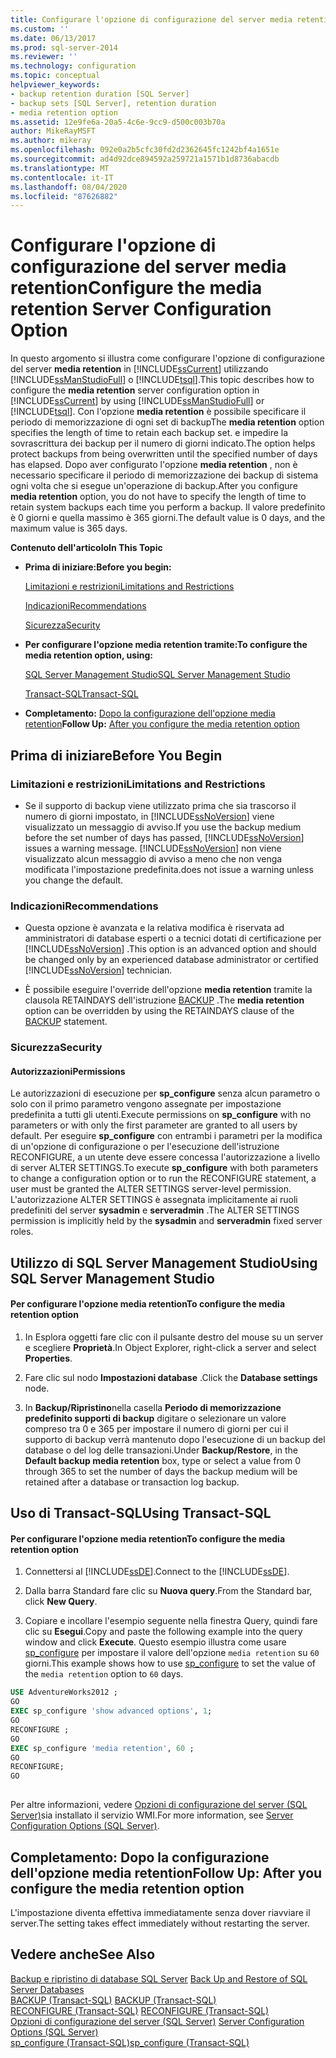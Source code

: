 ```yaml
---
title: Configurare l'opzione di configurazione del server media retention | Microsoft Docs
ms.custom: ''
ms.date: 06/13/2017
ms.prod: sql-server-2014
ms.reviewer: ''
ms.technology: configuration
ms.topic: conceptual
helpviewer_keywords:
- backup retention duration [SQL Server]
- backup sets [SQL Server], retention duration
- media retention option
ms.assetid: 12e9fe6a-20a5-4c6e-9cc9-d500c003b70a
author: MikeRayMSFT
ms.author: mikeray
ms.openlocfilehash: 092e0a2b5cfc30fd2d2362645fc1242bf4a1651e
ms.sourcegitcommit: ad4d92dce894592a259721a1571b1d8736abacdb
ms.translationtype: MT
ms.contentlocale: it-IT
ms.lasthandoff: 08/04/2020
ms.locfileid: "87626882"
---
```

# <a name="configure-the-media-retention-server-configuration-option"></a><span data-ttu-id="c5cd9-102">Configurare l'opzione di configurazione del server media retention</span><span class="sxs-lookup"><span data-stu-id="c5cd9-102">Configure the media retention Server Configuration Option</span></span>
  <span data-ttu-id="c5cd9-103">In questo argomento si illustra come configurare l'opzione di configurazione del server **media retention** in [!INCLUDE[ssCurrent](../../includes/sscurrent-md.md)] utilizzando [!INCLUDE[ssManStudioFull](../../includes/ssmanstudiofull-md.md)] o [!INCLUDE[tsql](../../includes/tsql-md.md)].</span><span class="sxs-lookup"><span data-stu-id="c5cd9-103">This topic describes how to configure the **media retention** server configuration option in [!INCLUDE[ssCurrent](../../includes/sscurrent-md.md)] by using [!INCLUDE[ssManStudioFull](../../includes/ssmanstudiofull-md.md)] or [!INCLUDE[tsql](../../includes/tsql-md.md)].</span></span> <span data-ttu-id="c5cd9-104">Con l'opzione **media retention** è possibile specificare il periodo di memorizzazione di ogni set di backup</span><span class="sxs-lookup"><span data-stu-id="c5cd9-104">The **media retention** option specifies the length of time to retain each backup set.</span></span> <span data-ttu-id="c5cd9-105">e impedire la sovrascrittura dei backup per il numero di giorni indicato.</span><span class="sxs-lookup"><span data-stu-id="c5cd9-105">The option helps protect backups from being overwritten until the specified number of days has elapsed.</span></span> <span data-ttu-id="c5cd9-106">Dopo aver configurato l'opzione **media retention** , non è necessario specificare il periodo di memorizzazione dei backup di sistema ogni volta che si esegue un'operazione di backup.</span><span class="sxs-lookup"><span data-stu-id="c5cd9-106">After you configure **media retention** option, you do not have to specify the length of time to retain system backups each time you perform a backup.</span></span> <span data-ttu-id="c5cd9-107">Il valore predefinito è 0 giorni e quella massimo è 365 giorni.</span><span class="sxs-lookup"><span data-stu-id="c5cd9-107">The default value is 0 days, and the maximum value is 365 days.</span></span>  
  
 <span data-ttu-id="c5cd9-108">**Contenuto dell'articolo**</span><span class="sxs-lookup"><span data-stu-id="c5cd9-108">**In This Topic**</span></span>  
  
-   <span data-ttu-id="c5cd9-109">**Prima di iniziare:**</span><span class="sxs-lookup"><span data-stu-id="c5cd9-109">**Before you begin:**</span></span>  
  
     [<span data-ttu-id="c5cd9-110">Limitazioni e restrizioni</span><span class="sxs-lookup"><span data-stu-id="c5cd9-110">Limitations and Restrictions</span></span>](#Restrictions)  
  
     [<span data-ttu-id="c5cd9-111">Indicazioni</span><span class="sxs-lookup"><span data-stu-id="c5cd9-111">Recommendations</span></span>](#Recommendations)  
  
     [<span data-ttu-id="c5cd9-112">Sicurezza</span><span class="sxs-lookup"><span data-stu-id="c5cd9-112">Security</span></span>](#Security)  
  
-   <span data-ttu-id="c5cd9-113">**Per configurare l'opzione media retention tramite:**</span><span class="sxs-lookup"><span data-stu-id="c5cd9-113">**To configure the media retention option, using:**</span></span>  
  
     [<span data-ttu-id="c5cd9-114">SQL Server Management Studio</span><span class="sxs-lookup"><span data-stu-id="c5cd9-114">SQL Server Management Studio</span></span>](#SSMSProcedure)  
  
     [<span data-ttu-id="c5cd9-115">Transact-SQL</span><span class="sxs-lookup"><span data-stu-id="c5cd9-115">Transact-SQL</span></span>](#TsqlProcedure)  
  
-   <span data-ttu-id="c5cd9-116">**Completamento:**  [Dopo la configurazione dell'opzione media retention](#FollowUp)</span><span class="sxs-lookup"><span data-stu-id="c5cd9-116">**Follow Up:**  [After you configure the media retention option](#FollowUp)</span></span>  
  
##  <a name="before-you-begin"></a><a name="BeforeYouBegin"></a> <span data-ttu-id="c5cd9-117">Prima di iniziare</span><span class="sxs-lookup"><span data-stu-id="c5cd9-117">Before You Begin</span></span>  
  
###  <a name="limitations-and-restrictions"></a><a name="Restrictions"></a> <span data-ttu-id="c5cd9-118">Limitazioni e restrizioni</span><span class="sxs-lookup"><span data-stu-id="c5cd9-118">Limitations and Restrictions</span></span>  
  
-   <span data-ttu-id="c5cd9-119">Se il supporto di backup viene utilizzato prima che sia trascorso il numero di giorni impostato, in [!INCLUDE[ssNoVersion](../../includes/ssnoversion-md.md)] viene visualizzato un messaggio di avviso.</span><span class="sxs-lookup"><span data-stu-id="c5cd9-119">If you use the backup medium before the set number of days has passed, [!INCLUDE[ssNoVersion](../../includes/ssnoversion-md.md)] issues a warning message.</span></span> [!INCLUDE[ssNoVersion](../../includes/ssnoversion-md.md)] <span data-ttu-id="c5cd9-120">non viene visualizzato alcun messaggio di avviso a meno che non venga modificata l'impostazione predefinita.</span><span class="sxs-lookup"><span data-stu-id="c5cd9-120">does not issue a warning unless you change the default.</span></span>  
  
###  <a name="recommendations"></a><a name="Recommendations"></a> <span data-ttu-id="c5cd9-121">Indicazioni</span><span class="sxs-lookup"><span data-stu-id="c5cd9-121">Recommendations</span></span>  
  
-   <span data-ttu-id="c5cd9-122">Questa opzione è avanzata e la relativa modifica è riservata ad amministratori di database esperti o a tecnici dotati di certificazione per [!INCLUDE[ssNoVersion](../../includes/ssnoversion-md.md)] .</span><span class="sxs-lookup"><span data-stu-id="c5cd9-122">This option is an advanced option and should be changed only by an experienced database administrator or certified [!INCLUDE[ssNoVersion](../../includes/ssnoversion-md.md)] technician.</span></span>  
  
-   <span data-ttu-id="c5cd9-123">È possibile eseguire l'override dell'opzione **media retention** tramite la clausola RETAINDAYS dell'istruzione [BACKUP](/sql/t-sql/statements/backup-transact-sql) .</span><span class="sxs-lookup"><span data-stu-id="c5cd9-123">The **media retention** option can be overridden by using the RETAINDAYS clause of the [BACKUP](/sql/t-sql/statements/backup-transact-sql) statement.</span></span>  
  
###  <a name="security"></a><a name="Security"></a> <span data-ttu-id="c5cd9-124">Sicurezza</span><span class="sxs-lookup"><span data-stu-id="c5cd9-124">Security</span></span>  
  
####  <a name="permissions"></a><a name="Permissions"></a> <span data-ttu-id="c5cd9-125">Autorizzazioni</span><span class="sxs-lookup"><span data-stu-id="c5cd9-125">Permissions</span></span>  
 <span data-ttu-id="c5cd9-126">Le autorizzazioni di esecuzione per **sp_configure** senza alcun parametro o solo con il primo parametro vengono assegnate per impostazione predefinita a tutti gli utenti.</span><span class="sxs-lookup"><span data-stu-id="c5cd9-126">Execute permissions on **sp_configure** with no parameters or with only the first parameter are granted to all users by default.</span></span> <span data-ttu-id="c5cd9-127">Per eseguire **sp_configure** con entrambi i parametri per la modifica di un'opzione di configurazione o per l'esecuzione dell'istruzione RECONFIGURE, a un utente deve essere concessa l'autorizzazione a livello di server ALTER SETTINGS.</span><span class="sxs-lookup"><span data-stu-id="c5cd9-127">To execute **sp_configure** with both parameters to change a configuration option or to run the RECONFIGURE statement, a user must be granted the ALTER SETTINGS server-level permission.</span></span> <span data-ttu-id="c5cd9-128">L'autorizzazione ALTER SETTINGS è assegnata implicitamente ai ruoli predefiniti del server **sysadmin** e **serveradmin** .</span><span class="sxs-lookup"><span data-stu-id="c5cd9-128">The ALTER SETTINGS permission is implicitly held by the **sysadmin** and **serveradmin** fixed server roles.</span></span>  
  
##  <a name="using-sql-server-management-studio"></a><a name="SSMSProcedure"></a> <span data-ttu-id="c5cd9-129">Utilizzo di SQL Server Management Studio</span><span class="sxs-lookup"><span data-stu-id="c5cd9-129">Using SQL Server Management Studio</span></span>  
  
#### <a name="to-configure-the-media-retention-option"></a><span data-ttu-id="c5cd9-130">Per configurare l'opzione media retention</span><span class="sxs-lookup"><span data-stu-id="c5cd9-130">To configure the media retention option</span></span>  
  
1.  <span data-ttu-id="c5cd9-131">In Esplora oggetti fare clic con il pulsante destro del mouse su un server e scegliere **Proprietà**.</span><span class="sxs-lookup"><span data-stu-id="c5cd9-131">In Object Explorer, right-click a server and select **Properties**.</span></span>  
  
2.  <span data-ttu-id="c5cd9-132">Fare clic sul nodo **Impostazioni database** .</span><span class="sxs-lookup"><span data-stu-id="c5cd9-132">Click the **Database settings** node.</span></span>  
  
3.  <span data-ttu-id="c5cd9-133">In **Backup/Ripristino**nella casella **Periodo di memorizzazione predefinito supporti di backup** digitare o selezionare un valore compreso tra 0 e 365 per impostare il numero di giorni per cui il supporto di backup verrà mantenuto dopo l'esecuzione di un backup del database o del log delle transazioni.</span><span class="sxs-lookup"><span data-stu-id="c5cd9-133">Under **Backup/Restore**, in the **Default backup media retention** box, type or select a value from 0 through 365 to set the number of days the backup medium will be retained after a database or transaction log backup.</span></span>  
  
##  <a name="using-transact-sql"></a><a name="TsqlProcedure"></a> <span data-ttu-id="c5cd9-134">Uso di Transact-SQL</span><span class="sxs-lookup"><span data-stu-id="c5cd9-134">Using Transact-SQL</span></span>  
  
#### <a name="to-configure-the-media-retention-option"></a><span data-ttu-id="c5cd9-135">Per configurare l'opzione media retention</span><span class="sxs-lookup"><span data-stu-id="c5cd9-135">To configure the media retention option</span></span>  
  
1.  <span data-ttu-id="c5cd9-136">Connettersi al [!INCLUDE[ssDE](../../includes/ssde-md.md)].</span><span class="sxs-lookup"><span data-stu-id="c5cd9-136">Connect to the [!INCLUDE[ssDE](../../includes/ssde-md.md)].</span></span>  
  
2.  <span data-ttu-id="c5cd9-137">Dalla barra Standard fare clic su **Nuova query**.</span><span class="sxs-lookup"><span data-stu-id="c5cd9-137">From the Standard bar, click **New Query**.</span></span>  
  
3.  <span data-ttu-id="c5cd9-138">Copiare e incollare l'esempio seguente nella finestra Query, quindi fare clic su **Esegui**.</span><span class="sxs-lookup"><span data-stu-id="c5cd9-138">Copy and paste the following example into the query window and click **Execute**.</span></span> <span data-ttu-id="c5cd9-139">Questo esempio illustra come usare [sp_configure](/sql/relational-databases/system-stored-procedures/sp-configure-transact-sql) per impostare il valore dell'opzione `media retention` su `60` giorni.</span><span class="sxs-lookup"><span data-stu-id="c5cd9-139">This example shows how to use [sp_configure](/sql/relational-databases/system-stored-procedures/sp-configure-transact-sql) to set the value of the `media retention` option to `60` days.</span></span>  
  
```sql  
USE AdventureWorks2012 ;  
GO  
EXEC sp_configure 'show advanced options', 1;  
GO  
RECONFIGURE ;  
GO  
EXEC sp_configure 'media retention', 60 ;  
GO  
RECONFIGURE;  
GO  
  
```  
  
 <span data-ttu-id="c5cd9-140">Per altre informazioni, vedere [Opzioni di configurazione del server &#40;SQL Server&#41;](server-configuration-options-sql-server.md)sia installato il servizio WMI.</span><span class="sxs-lookup"><span data-stu-id="c5cd9-140">For more information, see [Server Configuration Options &#40;SQL Server&#41;](server-configuration-options-sql-server.md).</span></span>  
  
##  <a name="follow-up-after-you-configure-the-media-retention-option"></a><a name="FollowUp"></a> <span data-ttu-id="c5cd9-141">Completamento: Dopo la configurazione dell'opzione media retention</span><span class="sxs-lookup"><span data-stu-id="c5cd9-141">Follow Up: After you configure the media retention option</span></span>  
 <span data-ttu-id="c5cd9-142">L'impostazione diventa effettiva immediatamente senza dover riavviare il server.</span><span class="sxs-lookup"><span data-stu-id="c5cd9-142">The setting takes effect immediately without restarting the server.</span></span>  
  
## <a name="see-also"></a><span data-ttu-id="c5cd9-143">Vedere anche</span><span class="sxs-lookup"><span data-stu-id="c5cd9-143">See Also</span></span>  
 <span data-ttu-id="c5cd9-144">[Backup e ripristino di database SQL Server](../../relational-databases/backup-restore/back-up-and-restore-of-sql-server-databases.md) </span><span class="sxs-lookup"><span data-stu-id="c5cd9-144">[Back Up and Restore of SQL Server Databases](../../relational-databases/backup-restore/back-up-and-restore-of-sql-server-databases.md) </span></span>  
 <span data-ttu-id="c5cd9-145">[BACKUP &#40;Transact-SQL&#41;](/sql/t-sql/statements/backup-transact-sql) </span><span class="sxs-lookup"><span data-stu-id="c5cd9-145">[BACKUP &#40;Transact-SQL&#41;](/sql/t-sql/statements/backup-transact-sql) </span></span>  
 <span data-ttu-id="c5cd9-146">[RECONFIGURE &#40;Transact-SQL&#41;](/sql/t-sql/language-elements/reconfigure-transact-sql) </span><span class="sxs-lookup"><span data-stu-id="c5cd9-146">[RECONFIGURE &#40;Transact-SQL&#41;](/sql/t-sql/language-elements/reconfigure-transact-sql) </span></span>  
 <span data-ttu-id="c5cd9-147">[Opzioni di configurazione del server &#40;SQL Server&#41;](server-configuration-options-sql-server.md) </span><span class="sxs-lookup"><span data-stu-id="c5cd9-147">[Server Configuration Options &#40;SQL Server&#41;](server-configuration-options-sql-server.md) </span></span>  
 [<span data-ttu-id="c5cd9-148">sp_configure &#40;Transact-SQL&#41;</span><span class="sxs-lookup"><span data-stu-id="c5cd9-148">sp_configure &#40;Transact-SQL&#41;</span></span>](/sql/relational-databases/system-stored-procedures/sp-configure-transact-sql)  
  
  
